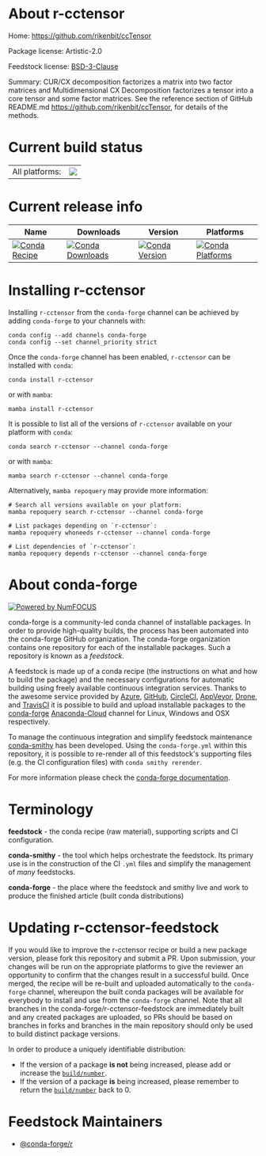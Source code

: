 About r-cctensor
================

Home: https://github.com/rikenbit/ccTensor

Package license: Artistic-2.0

Feedstock license: [BSD-3-Clause](https://github.com/conda-forge/r-cctensor-feedstock/blob/main/LICENSE.txt)

Summary: CUR/CX decomposition factorizes a matrix into two factor matrices and Multidimensional CX Decomposition factorizes a tensor into a core tensor and some factor matrices. See the reference section of GitHub README.md <https://github.com/rikenbit/ccTensor>, for details of the methods.

Current build status
====================


<table><tr><td>All platforms:</td>
    <td>
      <a href="https://dev.azure.com/conda-forge/feedstock-builds/_build/latest?definitionId=14359&branchName=main">
        <img src="https://dev.azure.com/conda-forge/feedstock-builds/_apis/build/status/r-cctensor-feedstock?branchName=main">
      </a>
    </td>
  </tr>
</table>

Current release info
====================

| Name | Downloads | Version | Platforms |
| --- | --- | --- | --- |
| [![Conda Recipe](https://img.shields.io/badge/recipe-r--cctensor-green.svg)](https://anaconda.org/conda-forge/r-cctensor) | [![Conda Downloads](https://img.shields.io/conda/dn/conda-forge/r-cctensor.svg)](https://anaconda.org/conda-forge/r-cctensor) | [![Conda Version](https://img.shields.io/conda/vn/conda-forge/r-cctensor.svg)](https://anaconda.org/conda-forge/r-cctensor) | [![Conda Platforms](https://img.shields.io/conda/pn/conda-forge/r-cctensor.svg)](https://anaconda.org/conda-forge/r-cctensor) |

Installing r-cctensor
=====================

Installing `r-cctensor` from the `conda-forge` channel can be achieved by adding `conda-forge` to your channels with:

```
conda config --add channels conda-forge
conda config --set channel_priority strict
```

Once the `conda-forge` channel has been enabled, `r-cctensor` can be installed with `conda`:

```
conda install r-cctensor
```

or with `mamba`:

```
mamba install r-cctensor
```

It is possible to list all of the versions of `r-cctensor` available on your platform with `conda`:

```
conda search r-cctensor --channel conda-forge
```

or with `mamba`:

```
mamba search r-cctensor --channel conda-forge
```

Alternatively, `mamba repoquery` may provide more information:

```
# Search all versions available on your platform:
mamba repoquery search r-cctensor --channel conda-forge

# List packages depending on `r-cctensor`:
mamba repoquery whoneeds r-cctensor --channel conda-forge

# List dependencies of `r-cctensor`:
mamba repoquery depends r-cctensor --channel conda-forge
```


About conda-forge
=================

[![Powered by
NumFOCUS](https://img.shields.io/badge/powered%20by-NumFOCUS-orange.svg?style=flat&colorA=E1523D&colorB=007D8A)](https://numfocus.org)

conda-forge is a community-led conda channel of installable packages.
In order to provide high-quality builds, the process has been automated into the
conda-forge GitHub organization. The conda-forge organization contains one repository
for each of the installable packages. Such a repository is known as a *feedstock*.

A feedstock is made up of a conda recipe (the instructions on what and how to build
the package) and the necessary configurations for automatic building using freely
available continuous integration services. Thanks to the awesome service provided by
[Azure](https://azure.microsoft.com/en-us/services/devops/), [GitHub](https://github.com/),
[CircleCI](https://circleci.com/), [AppVeyor](https://www.appveyor.com/),
[Drone](https://cloud.drone.io/welcome), and [TravisCI](https://travis-ci.com/)
it is possible to build and upload installable packages to the
[conda-forge](https://anaconda.org/conda-forge) [Anaconda-Cloud](https://anaconda.org/)
channel for Linux, Windows and OSX respectively.

To manage the continuous integration and simplify feedstock maintenance
[conda-smithy](https://github.com/conda-forge/conda-smithy) has been developed.
Using the ``conda-forge.yml`` within this repository, it is possible to re-render all of
this feedstock's supporting files (e.g. the CI configuration files) with ``conda smithy rerender``.

For more information please check the [conda-forge documentation](https://conda-forge.org/docs/).

Terminology
===========

**feedstock** - the conda recipe (raw material), supporting scripts and CI configuration.

**conda-smithy** - the tool which helps orchestrate the feedstock.
                   Its primary use is in the construction of the CI ``.yml`` files
                   and simplify the management of *many* feedstocks.

**conda-forge** - the place where the feedstock and smithy live and work to
                  produce the finished article (built conda distributions)


Updating r-cctensor-feedstock
=============================

If you would like to improve the r-cctensor recipe or build a new
package version, please fork this repository and submit a PR. Upon submission,
your changes will be run on the appropriate platforms to give the reviewer an
opportunity to confirm that the changes result in a successful build. Once
merged, the recipe will be re-built and uploaded automatically to the
`conda-forge` channel, whereupon the built conda packages will be available for
everybody to install and use from the `conda-forge` channel.
Note that all branches in the conda-forge/r-cctensor-feedstock are
immediately built and any created packages are uploaded, so PRs should be based
on branches in forks and branches in the main repository should only be used to
build distinct package versions.

In order to produce a uniquely identifiable distribution:
 * If the version of a package **is not** being increased, please add or increase
   the [``build/number``](https://docs.conda.io/projects/conda-build/en/latest/resources/define-metadata.html#build-number-and-string).
 * If the version of a package **is** being increased, please remember to return
   the [``build/number``](https://docs.conda.io/projects/conda-build/en/latest/resources/define-metadata.html#build-number-and-string)
   back to 0.

Feedstock Maintainers
=====================

* [@conda-forge/r](https://github.com/conda-forge/r/)

